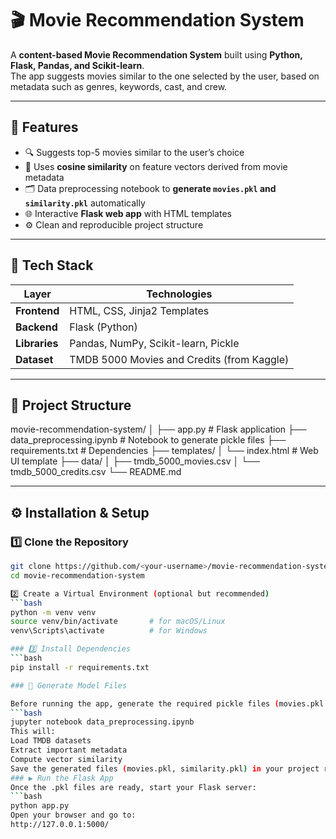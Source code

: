 # 🎬 Movie Recommendation System

A **content-based Movie Recommendation System** built using **Python, Flask, Pandas, and Scikit-learn**.  
The app suggests movies similar to the one selected by the user, based on metadata such as genres, keywords, cast, and crew.

---

## 🚀 Features
- 🔍 Suggests top-5 movies similar to the user’s choice  
- 🧠 Uses **cosine similarity** on feature vectors derived from movie metadata  
- 🗂️ Data preprocessing notebook to **generate `movies.pkl` and `similarity.pkl`** automatically  
- 🌐 Interactive **Flask web app** with HTML templates  
- ⚙️ Clean and reproducible project structure  

---

## 🧰 Tech Stack

| Layer | Technologies |
|-------|---------------|
| **Frontend** | HTML, CSS, Jinja2 Templates |
| **Backend** | Flask (Python) |
| **Libraries** | Pandas, NumPy, Scikit-learn, Pickle |
| **Dataset** | TMDB 5000 Movies and Credits (from Kaggle) |

---

## 📂 Project Structure
movie-recommendation-system/
│
├── app.py # Flask application
├── data_preprocessing.ipynb # Notebook to generate pickle files
├── requirements.txt # Dependencies
├── templates/
│ └── index.html # Web UI template
├── data/
│ ├── tmdb_5000_movies.csv
│ └── tmdb_5000_credits.csv
└── README.md



---

## ⚙️ Installation & Setup

### 1️⃣ Clone the Repository
```bash
git clone https://github.com/<your-username>/movie-recommendation-system.git
cd movie-recommendation-system

2️⃣ Create a Virtual Environment (optional but recommended)
```bash
python -m venv venv
source venv/bin/activate       # for macOS/Linux
venv\Scripts\activate          # for Windows

### 3️⃣ Install Dependencies
```bash
pip install -r requirements.txt

### 🧠 Generate Model Files

Before running the app, generate the required pickle files (movies.pkl and similarity.pkl) by running the preprocessing notebook:
```bash
jupyter notebook data_preprocessing.ipynb
This will:
Load TMDB datasets
Extract important metadata
Compute vector similarity
Save the generated files (movies.pkl, similarity.pkl) in your project root directory
### ▶️ Run the Flask App
Once the .pkl files are ready, start your Flask server:
```bash
python app.py
Open your browser and go to:
http://127.0.0.1:5000/
